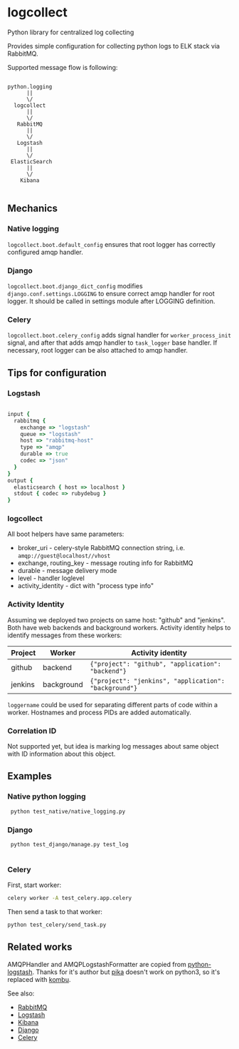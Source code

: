 # logcollect

Python library for centralized log collecting

Provides simple configuration for collecting python logs to ELK stack via 
RabbitMQ.

Supported message flow is following:

```

python.logging
      ||
      \/
  logcollect
      ||
      \/
   RabbitMQ  
      ||
      \/
   Logstash
      ||
      \/
 ElasticSearch
      ||
      \/
    Kibana
    
```

## Mechanics

### Native logging

`logcollect.boot.default_config` ensures that root logger has correctly 
configured amqp handler.

### Django
`logcollect.boot.django_dict_config` modifies `django.conf.settings.LOGGING`
to ensure correct amqp handler for root logger.
It should be called in settings module after LOGGING definition.

### Celery

`logcollect.boot.celery_config` adds signal handler for `worker_process_init`
signal, and after that adds amqp handler to `task_logger` base handler.
If necessary, root logger can be also attached to amqp handler.


## Tips for configuration

### Logstash

```ruby

input {
  rabbitmq {
    exchange => "logstash"
    queue => "logstash"
    host => "rabbitmq-host"
    type => "amqp"
    durable => true
    codec => "json"
  }
}
output {
  elasticsearch { host => localhost }
  stdout { codec => rubydebug }
}

```

### logcollect

All boot helpers have same parameters:
 * broker_uri - celery-style RabbitMQ connection string, i.e. 
 `amqp://guest@localhost//vhost`
 * exchange, routing_key - message routing info for RabbitMQ
 * durable - message delivery mode
 * level - handler loglevel
 * activity_identity - dict with "process type info"
 
### Activity Identity

Assuming we deployed two projects on same host: "github" and "jenkins".
Both have web backends and background workers.
Activity identity helps to identify messages from these workers:

Project |   Worker   | Activity identity
------- | ---------- | -----------------
github  |  backend   | `{"project": "github", "application": "backend"}`
jenkins | background | `{"project": "jenkins", "application": "background"}`

`loggername` could be used for separating different parts of code within a 
worker. Hostnames and process PIDs are added automatically.

### Correlation ID

Not supported yet, but idea is marking log messages about same object with ID
information about this object.


## Examples

### Native python logging

```sh
 python test_native/native_logging.py

```

### Django

```sh
 python test_django/manage.py test_log
 
```

### Celery

First, start worker:

```sh
celery worker -A test_celery.app.celery
```

Then send a task to that worker:

```sh
python test_celery/send_task.py
```

## Related works

AMQPHandler and AMQPLogstashFormatter are copied from 
[python-logstash](https://github.com/vklochan/python-logstash).
Thanks for it's author but [pika](https://github.com/pika/pika) 
doesn't work on python3, so it's replaced with 
[kombu](https://github.com/celery/kombu).

See also:
* [RabbitMQ](https://github.com/rabbitmq/rabbitmq-server)
* [Logstash](https://github.com/elastic/logstash)
* [Kibana](https://github.com/elastic/kibana)
* [Django](https://github.com/django/django)
* [Celery](https://github.com/celery/celery)


